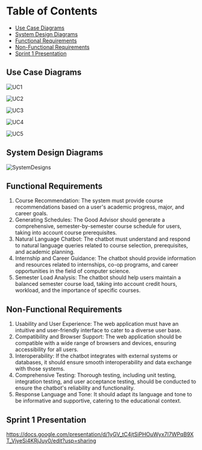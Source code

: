 # Table of Contents
- [Use Case Diagrams](#use-case-diagrams)
- [System Design Diagrams](#system-design-diagrams)
- [Functional Requirements](#functional-requirements)
- [Non-Functional Requirements](#non-functional-requirements)
- [Sprint 1 Presentation](#sprint-1-presentation)

## Use Case Diagrams

![UC1](https://github.com/CSC-4350-FL2023/TheGoodAdvisor/assets/84640675/749603d2-03bc-4193-9fe5-df9f00c1c354)

![UC2](https://github.com/CSC-4350-FL2023/TheGoodAdvisor/assets/84640675/d9acf0a6-9191-4135-91d6-98bc8690c334)

![UC3](https://github.com/CSC-4350-FL2023/TheGoodAdvisor/assets/84640675/52a06a19-9842-4def-9c95-2b9f070655a2)

![UC4](https://github.com/CSC-4350-FL2023/TheGoodAdvisor/assets/84640675/29be5af5-ae62-4a59-9302-33f889fb072e)

![UC5](https://github.com/CSC-4350-FL2023/TheGoodAdvisor/assets/84640675/6377baf8-c40f-4c46-9caf-fbdff1d8d3c7)

## System Design Diagrams

![SystemDesigns](https://github.com/CSC-4350-FL2023/TheGoodAdvisor/assets/84640675/fb7427b4-50d8-4b62-a049-55b922926b5a)

## Functional Requirements

1. Course Recommendation: The system must provide course recommendations based on a user's academic progress, major, and career goals.
2. Generating Schedules: The Good Advisor should generate a comprehensive, semester-by-semester course schedule for users, taking into account course prerequisites.
3. Natural Language Chatbot: The chatbot must understand and respond to natural language queries related to course selection, prerequisites, and academic planning.
4. Internship and Career Guidance: The chatbot should provide information and resources related to internships, co-op programs, and career opportunities in the field of computer science.
5. Semester Load Analysis: The chatbot should help users maintain a balanced semester course load, taking into account credit hours, workload, and the importance of specific courses.

## Non-Functional Requirements
    
1. Usability and User Experience: The web application must have an intuitive and user-friendly interface to cater to a diverse user base.
2. Compatibility and Browser Support: The web application should be compatible with a wide range of browsers and devices, ensuring accessibility for all users.
3. Interoperability: If the chatbot integrates with external systems or databases, it should ensure smooth interoperability and data exchange with those systems.
4. Comprehensive Testing: Thorough testing, including unit testing, integration testing, and user acceptance testing, should be conducted to ensure the chatbot's reliability and functionality.
5. Response Language and Tone: It should adapt its language and tone to be informative and supportive, catering to the educational context.


## Sprint 1 Presentation

https://docs.google.com/presentation/d/1yGV_tC4jtSiPHOuWyx7I7WPqB9XT_VjyeSi4KRjJuy0/edit?usp=sharing
